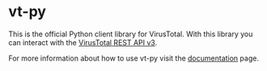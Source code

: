 # vt-py

This is the official Python client library for VirusTotal. With this library
you can interact with the [VirusTotal REST API v3](https://developers.virustotal.com/v3.0/reference).


For more information about how to use vt-py visit the [documentation](https://virustotal.github.io/vt-py/) page.
